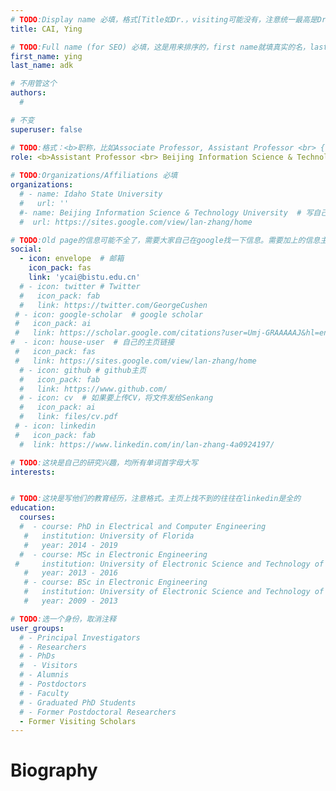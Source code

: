 ```yaml
---
# TODO:Display name 必填，格式[Title如Dr.，visiting可能没有，注意统一最高是Dr. 而不是Prof.] [全大写的Last name][, ][首字母大写的Last name]
title: CAI, Ying

# TODO:Full name (for SEO) 必填，这是用来排序的，first name就填真实的名，last_name一定按照excel填写
first_name: ying   
last_name: adk

# 不用管这个
authors:
  # 

# 不变
superuser: false

# TODO:格式：<b>职称，比如Associate Professor, Assistant Professor <br> {工作单位}, {工作国家:China、USA等}</b>
role: <b>Assistant Professor <br> Beijing Information Science & Technology University, <br>China</b>
 
# TODO:Organizations/Affiliations 必填
organizations:
  # - name: Idaho State University 
  #   url: ''
  #- name: Beijing Information Science & Technology University  # 写自己的主页链接，如果没有则注释掉
  #  url: https://sites.google.com/view/lan-zhang/home

# TODO:Old page的信息可能不全了，需要大家自己在google找一下信息。需要加上的信息主要包含email、google scholar、个人主页、linkedin
social:
  - icon: envelope  # 邮箱
    icon_pack: fas
    link: 'ycai@bistu.edu.cn'
  # - icon: twitter # Twitter
  #   icon_pack: fab  
  #   link: https://twitter.com/GeorgeCushen
 # - icon: google-scholar  # google scholar
 #   icon_pack: ai
 #   link: https://scholar.google.com/citations?user=Umj-GRAAAAAJ&hl=en
#  - icon: house-user  # 自己的主页链接
 #   icon_pack: fas
 #   link: https://sites.google.com/view/lan-zhang/home
  # - icon: github # github主页
  #   icon_pack: fab   
  #   link: https://www.github.com/
  # - icon: cv  # 如果要上传CV，将文件发给Senkang
  #   icon_pack: ai
  #   link: files/cv.pdf
 # - icon: linkedin 
 #   icon_pack: fab
  #  link: https://www.linkedin.com/in/lan-zhang-4a0924197/

# TODO:这块是自己的研究兴趣，均所有单词首字母大写
interests:


# TODO:这块是写他们的教育经历，注意格式。主页上找不到的往往在linkedin是全的
education:
  courses:
  #  - course: PhD in Electrical and Computer Engineering
   #   institution: University of Florida
   #   year: 2014 - 2019
  #  - course: MSc in Electronic Engineering
 #     institution: University of Electronic Science and Technology of China
   #   year: 2013 - 2016
   # - course: BSc in Electronic Engineering
   #   institution: University of Electronic Science and Technology of China
   #   year: 2009 - 2013

# TODO:选一个身份，取消注释
user_groups:
  # - Principal Investigators
  # - Researchers
  # - PhDs
  #  - Visitors
  # - Alumnis
  # - Postdoctors
  # - Faculty
  # - Graduated PhD Students
  # - Former Postdoctoral Researchers
  - Former Visiting Scholars
---
```

<!-- TODO:写自己的Biography -->
# Biography
<!-- 这部分不要写他们的PhD招生信息，直接复制他们主页的个人简介。实在没有，在excel备注一下{个人资料缺失}再提交给我 -->
<!-- <p style="text-align:justify">  -->

